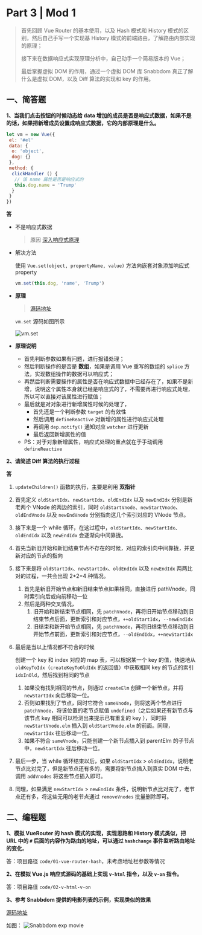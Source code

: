 # Part 3 | Mod 1

> 首先回顾 Vue Router 的基本使用，以及 Hash 模式和 History 模式的区别，然后自己手写一个实现基 History 模式的前端路由，了解路由内部实现的原理；
>
> 接下来在数据响应式实现原理分析中，自己动手一个简易版本的 Vue；
>
> 最后掌握虚拟 DOM 的作用，通过一个虚拟 DOM 库 Snabbdom 真正了解什么是虚拟 DOM，以及 Diff 算法的实现和 key 的作用。

## 一、简答题

**1、当我们点击按钮的时候动态给 data 增加的成员是否是响应式数据，如果不是的话，如果把新增成员设置成响应式数据，它的内部原理是什么。**

```javascript
let vm = new Vue({
 el: '#el'
 data: {
  o: 'object',
  dog: {}
 },
 method: {
  clickHandler () {
   // 该 name 属性是否是响应式的
   this.dog.name = 'Trump'
  }
 }
})
```

**答**

- 不是响应式数据

  > 原因 [深入响应式原理](https://cn.vuejs.org/v2/guide/reactivity.html#%E5%AF%B9%E4%BA%8E%E5%AF%B9%E8%B1%A1)

- 解决方法

  使用 `Vue.set(object, propertyName, value)` 方法向嵌套对象添加响应式 property

  ```javascript
  vm.set(this.dog, 'name', 'Trump')
  ```

- **原理**

  > [源码地址](https://github.com/vuejs/vue/blob/dev/src/core/observer/index.js)

  `vm.set` 源码如图所示

  ![vm.set](https://tva1.sinaimg.cn/large/007S8ZIlgy1ggkiqrn0cbj30vr0u07ci.jpg)

- **原理说明**
  - 首先判断参数如果有问题，进行报错处理；
  - 然后判断操作的是否是 **数组**，如果是调用 Vue 重写的数组的 `splice` 方法，实现数组操作的数据可以响应式；
  - 再然后判断需要操作的属性是否在响应式数据中已经存在了，如果不是新增，说明这个属性本身就已经是响应式的了，不需要再进行响应式处理，所以可以直接对该属性进行赋值；
  - 最后就是对对象进行新增属性时候的处理了，
    - 首先还是一个判断参数 `target` 的有效性
    - 然后调用 `defineReactive` 对新增的属性进行响应式处理
    - 再调用 `dep.notify()` 通知对应 `watcher` 进行更新
    - 最后返回新增属性的值
  - PS：对于对象新增属性，响应式处理的重点就在于手动调用 `defineReactive`

**2、请简述 Diff 算法的执行过程**

**答**

1.  `updateChildren()` 函数的执行，主要是利用 **双指针**
2.  首先定义 `oldStartIdx`、`newStartIdx`、`oldEndIdx` 以及 `newEndIdx` 分别是新老两个 VNode 的两边的索引，同时 `oldStartVnode`、`newStartVnode`、`oldEndVnode` 以及 `newEndVnode` 分别指向这几个索引对应的 VNode 节点。
3.  接下来是一个 while 循环，在这过程中，`oldStartIdx`、`newStartIdx`、`oldEndIdx` 以及 `newEndIdx` 会逐渐向中间靠拢。
4.  首先当新旧开始和新旧结束节点不存在的时候，对应的索引向中间靠拢，并更新对应的节点的指向
5.  接下来是将 `oldStartIdx`、`newStartIdx`、`oldEndIdx` 以及 `newEndIdx` 两两比对的过程，一共会出现 2\*2=4 种情况。
    1.  首先是新旧开始节点和新旧结束节点如果相同，直接进行 pathVnode，同时索引向后或向前移动一位
    2.  然后是两种交叉情况，
        1. 旧开始和新结束节点相同，先 `patchVnode`，再将旧开始节点移动到旧结束节点后面，更新索引和对应节点，`++oldStartIdx`，`--newEndIdx`
        2. 旧结束和新开始节点相同，先 `patchVnode`，再将旧结束节点移动到旧开始节点前面，更新索引和对应节点，`--oldEndIdx`，`++newStartIdx`
6.  最后是当以上情况都不符合的时候

    创建一个 key 和 index 对应的 map 表，可以根据某一个 key 的值，快速地从 `oldKeyToIdx`（`createKeyToOldIdx` 的返回值）中获取相同 key 的节点的索引 `idxInOld`，然后找到相同的节点

    1.  如果没有找到相同的节点，则通过 `createElm` 创建一个新节点，并将 `newStartIdx` 向后移动一位。
    2.  否则如果找到了节点，同时它符合 `sameVnode`，则将这两个节点进行 `patchVnode`，将该位置的老节点赋值 `undefined`（之后如果还有新节点与该节点 key 相同可以检测出来提示已有重复的 key ），同时将 `newStartVnode.elm` 插入到 `oldStartVnode.elm` 的前面。同理，`newStartIdx` 往后移动一位。
    3.  如果不符合 `sameVnode`，只能创建一个新节点插入到 parentElm 的子节点中，`newStartIdx` 往后移动一位。

7.  最后一步，当 while 循环结束以后，如果 `oldStartIdx` > `oldEndIdx`，说明老节点比对完了，但是新节点还有多的，需要将新节点插入到真实 DOM 中去，调用 `addVnodes` 将这些节点插入即可。
8.  同理，如果满足 `newStartIdx` > `newEndIdx` 条件，说明新节点比对完了，老节点还有多，将这些无用的老节点通过 `removeVnodes` 批量删除即可。

## 二、编程题

**1、模拟 VueRouter 的 hash 模式的实现，实现思路和 History 模式类似，把 URL 中的 `#` 后面的内容作为路由的地址，可以通过 `hashchange` 事件监听路由地址的变化**。

答：项目路径 `code/01-vue-router-hash`，未考虑地址栏参数等情况

**2、在模拟 Vue.js 响应式源码的基础上实现 `v-html` 指令，以及 `v-on` 指令。**

答：项目路径 `code/02-v-html-v-on`

**3、参考 Snabbdom 提供的电影列表的示例，实现类似的效果**

[源码地址](https://github.com/snabbdom/snabbdom/tree/master/examples/reorder-animation)

如图：
![Snabbdom exp movie](https://tva1.sinaimg.cn/large/007S8ZIlgy1ggkgusneqvj30zi0jl44d.jpg)
